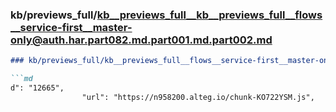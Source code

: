### kb/previews_full/kb__previews_full__kb__previews_full__flows__service-first__master-only@auth.har.part082.md.part001.md.part002.md

```md
### kb/previews_full/kb__previews_full__flows__service-first__master-only@auth.har.part082.md.part001.md (part 002)

```md
d": "12665",
                "url": "https://n958200.alteg.io/chunk-KO722YSM.js",
           
```

```

```
